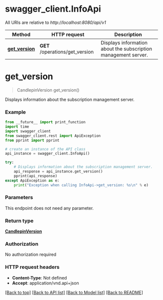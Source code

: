 # swagger_client.InfoApi

All URIs are relative to *http://localhost:8080/api/v1*

Method | HTTP request | Description
------------- | ------------- | -------------
[**get_version**](InfoApi.md#get_version) | **GET** /operations/get_version | Displays information about the subscription management server.

# **get_version**
> CandlepinVersion get_version()

Displays information about the subscription management server.

### Example
```python
from __future__ import print_function
import time
import swagger_client
from swagger_client.rest import ApiException
from pprint import pprint

# create an instance of the API class
api_instance = swagger_client.InfoApi()

try:
    # Displays information about the subscription management server.
    api_response = api_instance.get_version()
    pprint(api_response)
except ApiException as e:
    print("Exception when calling InfoApi->get_version: %s\n" % e)
```

### Parameters
This endpoint does not need any parameter.

### Return type

[**CandlepinVersion**](CandlepinVersion.md)

### Authorization

No authorization required

### HTTP request headers

 - **Content-Type**: Not defined
 - **Accept**: application/vnd.api+json

[[Back to top]](#) [[Back to API list]](../README.md#documentation-for-api-endpoints) [[Back to Model list]](../README.md#documentation-for-models) [[Back to README]](../README.md)

